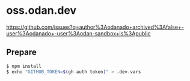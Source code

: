 # oss.odan.dev

https://github.com/issues?q=author%3Aodanado+archived%3Afalse+-user%3Aodanado+-user%3Aodan-sandbox+is%3Apublic

## Prepare

```bash
$ npm install
$ echo "GITHUB_TOKEN=$(gh auth token)" > .dev.vars
```
